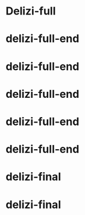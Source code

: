 # Delizi-full
# delizi-full-end
# delizi-full-end
# delizi-full-end
# delizi-full-end
# delizi-full-end
# delizi-final
# delizi-final
